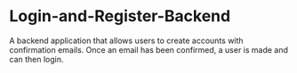 # Login-and-Register-Backend

A backend application that allows users to create accounts with confirmation emails. Once an email has been confirmed, a user is made and can then login.
